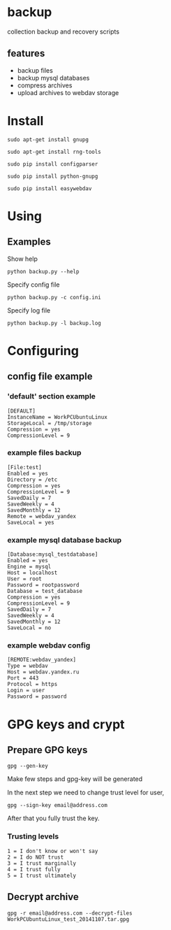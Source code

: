 backup
======

collection backup and recovery scripts

## features

* backup files
* backup mysql databases
* compress archives
* upload archives to webdav storage


# Install

`sudo apt-get install gnupg`

`sudo apt-get install rng-tools`

`sudo pip install configparser`

`sudo pip install python-gnupg`

`sudo pip install easywebdav`


# Using

## Examples

Show help

`python backup.py --help`

Specify config file

`python backup.py -c config.ini`

Specify log file

`python backup.py -l backup.log`

# Configuring

## config file example

### 'default' section example

```
[DEFAULT]
InstanceName = WorkPCUbuntuLinux
StorageLocal = /tmp/storage
Compression = yes
CompressionLevel = 9
```

### example files backup

```
[File:test]
Enabled = yes
Directory = /etc
Compression = yes
CompressionLevel = 9
SavedDaily = 7
SavedWeekly = 4
SavedMonthly = 12
Remote = webdav_yandex
SaveLocal = yes
```

### example mysql database backup

```
[Database:mysql_testdatabase]
Enabled = yes
Engine = mysql
Host = localhost
User = root
Password = rootpassword
Database = test_database
Compression = yes
CompressionLevel = 9
SavedDaily = 7
SavedWeekly = 4
SavedMonthly = 12
SaveLocal = no
```

### example webdav config

```
[REMOTE:webdav_yandex]
Type = webdav
Host = webdav.yandex.ru
Port = 443
Protocol = https
Login = user
Password = password
```

# GPG keys and crypt

## Prepare GPG keys

`gpg --gen-key`

Make few steps and gpg-key will be generated

In the next step we need to change trust level for user,

`gpg --sign-key email@address.com`

After that you fully trust the key.

### Trusting levels

    1 = I don't know or won't say
    2 = I do NOT trust
    3 = I trust marginally
    4 = I trust fully
    5 = I trust ultimately

## Decrypt archive

`gpg -r email@address.com --decrypt-files WorkPCUbuntuLinux_test_20141107.tar.gpg`
